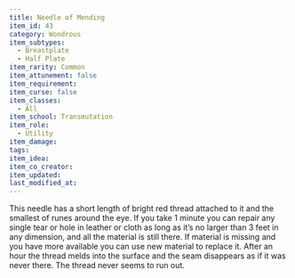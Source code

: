 ```yaml
---
title: Needle of Mending
item_id: 43
category: Wondrous
item_subtypes:
  - Breastplate
  - Half Plate
item_rarity: Common
item_attunement: false
item_requirement:
item_curse: false
item_classes:
  - All
item_school: Transmutation
item_role:
  - Utility
item_damage:
tags:
item_idea:
item_co_creator:
item_updated:
last_modified_at:
---
```


This needle has a short length of bright red thread attached to it and the smallest of runes around the eye. If you take 1 minute you can repair any single tear or hole in leather or cloth as long as it’s no larger than 3 feet in any dimension, and all the material is still there. If material is missing and you have more available you can use new material to replace it. After an hour the thread melds into the surface and the seam disappears as if it was never there. The thread never seems to run out.
